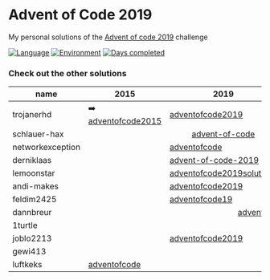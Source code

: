 # Advent of Code 2019

My personal solutions of the [Advent of code 2019](https://adventofcode.com/2019) challenge

[![Language](https://img.shields.io/badge/Language-TypeScript-blue)](https://www.typescriptlang.org/)
[![Environment](https://img.shields.io/badge/Environment-Node.js-brightgreen)](https://nodejs.org/en/)
[![Days completed](https://img.shields.io/badge/Days%20completed-13-red)](https://github.com/TrojanerHD/AdventofCode/tree/main/src/2019)

### Check out the other solutions

<table>
    <thead>
        <tr>
            <th>name</th>
            <th>2015</th>
            <th>2019</th>
            <th>2020</th>
        </tr>
    </thead>
    <tbody>
        <tr>
            <td>trojanerhd</td>
						<td>➡️ <a href="https://github.com/trojanerhd/adventofcode2015">adventofcode2015</a></td>
            <td><a href="https://github.com/trojanerhd/adventofcode2019">adventofcode2019</a></td>
            <td><a href="https://github.com/trojanerhd/adventofcode2020">adventofcode2020</a></td>
        </tr>
        <tr>
            <td>schlauer-hax</td>
            <td colspan=3 align="center"><a href="https://github.com/schlauer-hax/advent-of-code">advent-of-code</a></td>
        </tr>
        <tr>
            <td>networkexception</td>
						<td></td>
            <td><a href="https://github.com/networkexception/adventofcode">adventofcode</a></td>
            <td></td>
        </tr>
        <tr>
            <td>derniklaas</td>
						<td></td>
            <td><a href="https://github.com/derniklaas/advent-of-code-2019">advent-of-code-2019</a></td>
            <td><a href="https://github.com/derniklaas/aoc-2020">aoc-2020</a></td>
        </tr>
        <tr>
            <td>lemoonstar</td>
						<td></td>
            <td><a href="https://github.com/lemoonstar/adventofcode2019solutions">adventofcode2019solutions</a></td>
            <td><a href="https://github.com/lemoonstar/aoc20">aoc20</a></td>
        </tr>
        <tr>
            <td>andi-makes</td>
						<td></td>
            <td><a href="https://github.com/andi-makes/adventofcode2019">adventofcode2019</a></td>
            <td><a href="https://github.com/andi-makes/aoc2020">aoc2020</a></td>
        </tr>
        <tr>
            <td>feldim2425</td>
						<td></td>
            <td><a href="https://github.com/feldim2425/adventofcode19">adventofcode19</a></td>
            <td></td>
        </tr>
        <tr>
            <td>dannbreur</td>
						<td></td>
            <td colspan=2 align="center"><a href="https://github.com/daanbreur/adventofcode">adventofcode</a></td>
        </tr>
        <tr>
            <td>1turtle</td>
            <td></td>
            <td></td>
            <td><a href="https://github.com/1turtle/adventofcode2020">adventofcode2020</a></td>
        </tr>
        <tr>
            <td>joblo2213</td>
						<td></td>
            <td><a href="https://github.com/joblo2213/adventofcode2019">adventofcode2019</a></td>
            <td><a href="https://github.com/joblo2213/adventofcode2020">adventofcode2020</a></td>
        </tr>
        <tr>
            <td>gewi413</td>
            <td></td>
            <td></td>
            <td><a href="https://github.com/gewi413/adventofcode">adventofcode</a></td>
        </tr>
        <tr>
          <td>luftkeks</td>
          <td><a href="https://github.com/luftkeks/adventofcode">adventofcode</a></td>
          <td></td>
          <td></td>
        </tr>
    </tbody>
</table>
